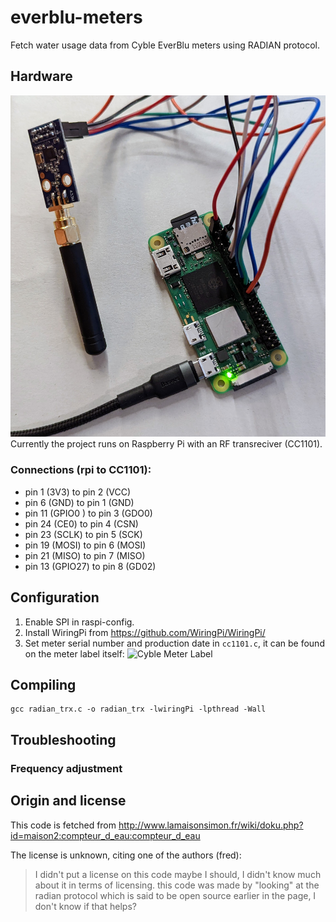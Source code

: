 # everblu-meters
Fetch water usage data from Cyble EverBlu meters using RADIAN protocol.


## Hardware
![Raspberry Pi Zero with CC1101](board.jpg)
Currently the project runs on Raspberry Pi with an RF transreciver (CC1101). 

### Connections (rpi to CC1101):
- pin 1 (3V3) to pin 2 (VCC)
- pin 6 (GND) to pin 1 (GND)
- pin 11 (GPIO0	) to pin 3 (GDO0)
- pin 24 (CE0) to pin 4 (CSN)
- pin 23 (SCLK) to pin 5 (SCK)
- pin 19 (MOSI) to pin 6 (MOSI)
- pin 21 (MISO) to pin 7 (MISO)
- pin 13 (GPIO27) to pin 8 (GD02)


## Configuration
1. Enable SPI in raspi-config.
2. Install WiringPi from https://github.com/WiringPi/WiringPi/
3. Set meter serial number and production date in `cc1101.c`, it can be found on the meter label itself:
![Cyble Meter Label](meter_label.png)




## Compiling

```
gcc radian_trx.c -o radian_trx -lwiringPi -lpthread -Wall
```

## Troubleshooting

### Frequency adjustment



## Origin and license

This code is fetched from http://www.lamaisonsimon.fr/wiki/doku.php?id=maison2:compteur_d_eau:compteur_d_eau 



The license is unknown, citing one of the authors (fred):

> I didn't put a license on this code maybe I should, I didn't know much about it in terms of licensing.
> this code was made by "looking" at the radian protocol which is said to be open source earlier in the page, I don't know if that helps?




